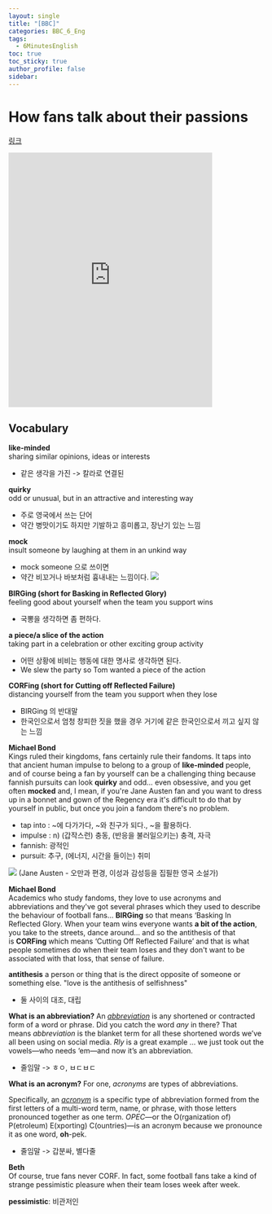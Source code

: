 ```yaml
---
layout: single
title: "[BBC]"
categories: BBC_6_Eng
tags:
  - 6MinutesEnglish
toc: true
toc_sticky: true
author_profile: false
sidebar:
---
```

# How fans talk about their passions

[링크](https://www.bbc.co.uk/learningenglish/korean/features/6-minute-english_2023/ep-230921)

<iframe width="400" height="500" frameborder="0" src="https://www.bbc.co.uk/programmes/p0gwt6nb/player"></iframe>

## Vocabulary

**like-minded**  
sharing similar opinions, ideas or interests
- 같은 생각을 가진 -> 칼라로 연결된

**quirky**  
odd or unusual, but in an attractive and interesting way
- 주로 영국에서 쓰는 단어
- 약간 병맛이기도 하지만 기발하고 흥미롭고, 장난기 있는 느낌

**mock**  
insult someone by laughing at them in an unkind way
- mock someone 으로 쓰이면
- 약간 비꼬거나 바보처럼 흉내내는 느낌이다.
![](https://media2.giphy.com/media/f6zcJssQkdT4VQ7dIF/giphy.gif?cid=ecf05e47dqov4r4ut7yq5qdby1ntosisvhpmy1puqluhz92x&ep=v1_gifs_search&rid=giphy.gif&ct=g)


**BIRGing (short for Basking in Reflected Glory)**  
feeling good about yourself when the team you support wins
- 국뽕을 생각하면 좀 편하다.

**a piece/a slice of the action**  
taking part in a celebration or other exciting group activity
- 어떤 상황에 비비는 행동에 대한 명사로 생각하면 된다.
- We slew the party so Tom wanted a piece of the action

**CORFing (short for Cutting off Reflected Failure)**  
distancing yourself from the team you support when they lose
- BIRGing 의 반대말 
- 한국인으로서 엄청 창피한 짓을 했을 경우 거기에 같은 한국인으로서 끼고 싶지 않는 느낌


**Michael Bond**  
Kings ruled their kingdoms, fans certainly rule their fandoms. It taps into that ancient human impulse to belong to a group of **like-minded** people, and of course being a fan by yourself can be a challenging thing because fannish pursuits can look **quirky** and odd… even obsessive, and you get often **mocked** and, I mean, if you're Jane Austen fan and you want to dress up in a bonnet and gown of the Regency era it's difficult to do that by yourself in public, but once you join a fandom there's no problem.

- tap into : ~에 다가가다, ~와 친구가 되다., ~을 활용하다.
- impulse : n) (갑작스런) 충동, (반응을 불러일으키는) 충격, 자극
- fannish: 광적인
- pursuit: 추구, (에너지, 시간을 들이는) 취미

![](https://cdn.britannica.com/12/172012-050-DAA7CE6B/Jane-Austen-Cassandra-engraving-portrait-1810.jpg)
(Jane Austen - 오만과 편경, 이성과 감성등을 집필한 영국 소설가)



**Michael Bond**  
Academics who study fandoms, they love to use acronyms and abbreviations and they've got several phrases which they used to describe the behaviour of football fans… **BIRGing** so that means ‘Basking In Reflected Glory. When your team wins everyone wants **a bit of the action**, you take to the streets, dance around… and so the antithesis of that is **CORFing** which means ‘Cutting Off Reflected Failure’ and that is what people sometimes do when their team loses and they don't want to be associated with that loss, that sense of failure.

**antithesis**
a person or thing that is the direct opposite of someone or something else.
"love is the antithesis of selfishness"
- 둘 사이의 대조, 대립

**What is an abbreviation?**
An [_abbreviation_](https://www.dictionary.com/browse/abbreviation) is any shortened or contracted form of a word or phrase. Did you catch the word _any_ in there? That means _abbreviation_ is the blanket term for all these shortened words we’ve all been using on social media. _Rly_ is a great example … we just took out the vowels—who needs ‘em—and now it’s an abbreviation.
- 줄임말 -> ㅎㅇ, ㅂㄷㅂㄷ

**What is an acronym?**
For one, _acronyms_ are types of abbreviations.

Specifically, an _[acronym](https://www.dictionary.com/browse/acronym)_ is a specific type of abbreviation formed from the first letters of a multi-word term, name, or phrase, with those letters pronounced together as one term. _OPEC_—or the O(rganization of) P(etroleum) E(xporting) C(ountries)—is an acronym because we pronounce it as one word, **oh**-pek.
- 줄임말 -> 갑분싸, 별다줄


**Beth**  
Of course, true fans never CORF. In fact, some football fans take a kind of strange pessimistic pleasure when their team loses week after week.

**pessimistic**: 비관저인
